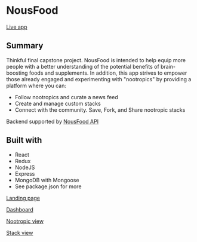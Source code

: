 # NousFood
[Live app](https://nousfood-client.herokuapp.com)

## Summary
Thinkful final capstone project. NousFood is intended to help equip more people with a better understanding of the potential benefits of brain-boosting foods and supplements. In addition, this app strives to empower those already engaged and experimenting with "nootropics" by providing a platform where you can:
* Follow nootropics and curate a news feed
* Create and manage custom stacks
* Connect with the community. Save, Fork, and Share nootropic stacks

Backend supported by [NousFood API](https://github.com/Quanda/nousfood-api)

## Built with
* React
* Redux
* NodeJS
* Express
* MongoDB with Mongoose
* See package.json for more

[Landing page](https://postimg.cc/image/uhqna2b75/)

[Dashboard](https://postimg.cc/image/4apgdkarl/)

[Nootropic view](https://postimg.cc/image/h23mk3uu9/)

[Stack view](https://postimg.cc/image/3l6o197o1/)
